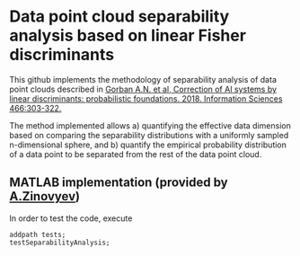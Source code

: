 # Data point cloud separability analysis based on linear Fisher discriminants

This github implements the methodology of separability analysis of data point clouds described in [Gorban A.N. et al, Correction of AI systems by linear discriminants: probabilistic foundations. 2018. Information Sciences 466:303-322.](https://www.sciencedirect.com/science/article/pii/S0020025518305607)

The method implemented allows a) quantifying the effective data dimension based on comparing the separability distributions with a uniformly sampled n-dimensional sphere, and b) quantify the empirical probability distribution of a data point to be separated from the rest of the data point cloud.

## MATLAB implementation (provided by [A.Zinovyev](https://github.com/auranic))

In order to test the code, execute

	addpath tests;
	testSeparabilityAnalysis;



